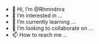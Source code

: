 - 👋 Hi, I’m @Rhmndnra
- 👀 I’m interested in ...
- 🌱 I’m currently learning ...
- 💞️ I’m looking to collaborate on ...
- 📫 How to reach me ...

<!---
Rhmndnra/Rhmndnra is a ✨ special ✨ repository because its `README.md` (this file) appears on your GitHub profile.
You can click the Preview link to take a look at your changes.
--->
